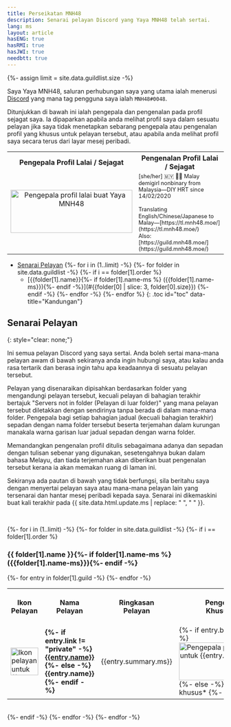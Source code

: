 ```yaml
---
title: Perseikatan MNH48
description: Senarai pelayan Discord yang Yaya MNH48 telah sertai.
lang: ms
layout: article
hasENG: true
hasRMI: true
hasJWI: true
needbtt: true
---
```



{%- assign limit = site.data.guildlist.size -%}
<style>
.guildtable {
  line-height:1.2em;
}
.guildtable a {
  font-weight: normal;
}
.guildtable td:first-child img {
  height: 64px;
  width: 64px;
}
.guildtable td:nth-child(2) a {
  font-weight: bold;
}
.guildtable td:nth-child(4) img {
  width: 250px;
  height: 88px;
}
.guildtable td:nth-child(5) {
  font-size: 0.8em;
  text-align: left;
}
.defaultimage {
  height: 100px;
  display: inline-block;
  overflow: hidden;
  vertical-align: middle;
  border-bottom-style: none;
  margin-bottom: 6px;
}
.toc ul[data-title]::before {
  content: attr(data-title);
  display: block;
  font-weight: bold;
  padding: 4px;
  font-size: 1.2em;
}

{%- for i in (1..limit) -%}
  {%- for folder in site.data.guildlist -%}
    {%- if i == folder[1].order %}
#{{folder[0] | slice: 3, folder[0].size}}-table {
  border: 2px solid #{{folder[1].color}};
}
    {%- endif -%}
  {%- endfor -%}
{%- endfor %}
</style>


Saya Yaya MNH48, saluran perhubungan saya yang utama ialah menerusi [Discord](https://discord.com/users/341115067934310411) yang mana tag pengguna saya ialah `MNH48#0048`.

Ditunjukkan di bawah ini ialah pengepala dan pengenalan pada profil sejagat saya. Ia dipaparkan apabila anda melihat profil saya dalam sesuatu pelayan jika saya tidak menetapkan sebarang pengepala atau pengenalan profil yang khusus untuk pelayan tersebut, atau apabila anda melihat profil saya secara terus dari layar mesej peribadi.

<table>
  <tr>
    <th style="text-align: center;">Pengepala Profil Lalai / Sejagat</th>
    <th style="text-align: center;">Pengenalan Profil Lalai / Sejagat</th>
  </tr>
  <tr>
    <td style="text-align: center;">
      <div class="defaultimage">
        <img src="https://img.mnh48.moe/discord/server-banner/default.gif" alt="Pengepala profil lalai buat Yaya MNH48" style="width: 283px; height: 100px; position: relative; top: 50%; transform: translateY(-50%);">
      </div>
    </td>
    <td style="text-align: left; line-height: 1.2em; font-size: 0.8em;" markdown="span">
      [she/her] 🇲🇾 🏳️‍⚧️ Malay demigirl nonbinary from Malaysia—DIY HRT since 14/02/2020<br/>
      <br/>
      Translating English/Chinese/Japanese to Malay—[https://tl.mnh48.moe/](https://tl.mnh48.moe/)<br/>Also: [https://guild.mnh48.moe/](https://guild.mnh48.moe/)
    </td>
  </tr>
</table>


- [Senarai Pelayan](#senarai-pelayan)
{%- for i in (1..limit) -%}
  {%- for folder in site.data.guildlist -%}
    {%- if i == folder[1].order %}
  - [{{folder[1].name}}{%- if folder[1].name-ms %} ({{folder[1].name-ms}}){%- endif -%}](#{{folder[0] | slice: 3, folder[0].size}})
    {%- endif -%}
  {%- endfor -%}
{%- endfor %}
{: .toc id="toc" data-title="Kandungan"}


## Senarai Pelayan
{: style="clear: none;"}

Ini semua pelayan Discord yang saya sertai. Anda boleh sertai mana-mana pelayan awam di bawah sekiranya anda ingin hubungi saya, atau kalau anda rasa tertarik dan berasa ingin tahu apa keadaannya di sesuatu pelayan tersebut.

Pelayan yang disenaraikan dipisahkan berdasarkan folder yang mengandungi pelayan tersebut, kecuali pelayan di bahagian terakhir bertajuk "Servers not in folder (Pelayan di luar folder)" yang mana pelayan tersebut diletakkan dengan sendirinya tanpa berada di dalam mana-mana folder. Pengepala bagi setiap bahagian jadual (kecuali bahagian terakhir) sepadan dengan nama folder tersebut beserta terjemahan dalam kurungan manakala warna garisan luar jadual sepadan dengan warna folder.

Memandangkan pengenalan profil ditulis sebagaimana adanya dan sepadan dengan tulisan sebenar yang digunakan, sesetengahnya bukan dalam bahasa Melayu, dan tiada terjemahan akan diberikan buat pengenalan tersebut kerana ia akan memakan ruang di laman ini.

Sekiranya ada pautan di bawah yang tidak berfungsi, sila beritahu saya dengan menyertai pelayan saya atau mana-mana pelayan lain yang tersenarai dan hantar mesej peribadi kepada saya. Senarai ini dikemaskini buat kali terakhir pada {{ site.data.html.update.ms | replace: " ", "&nbsp;" }}.


&nbsp;


{%- for i in (1..limit) -%}
  {%- for folder in site.data.guildlist -%}
    {%- if i == folder[1].order %}
<h3 id="{{folder[0] | slice: 3, folder[0].size}}">{{ folder[1].name }}{%- if folder[1].name-ms %}<br/>({{folder[1].name-ms}}){%- endif -%}</h3>
<table id="{{folder[0] | slice: 3, folder[0].size}}-table" class="guildtable">
  <tr>
    <th>Ikon<br/>Pelayan</th>
    <th>Nama<br/>Pelayan</th>
    <th>Ringkasan<br/>Pelayan</th>
    <th>Pengepala Profil<br/>Khusus Pelayan</th>
    <th>Pengenalan Profil<br/>Khusus Pelayan</th>
  </tr>
  {%- for entry in folder[1].guild -%}
  <tr>
    <td><img src="https://img.mnh48.moe/discord/server-icon/{{entry.icon}}" loading="lazy" alt="Ikon pelayan untuk {{entry.name}}"></td>
    <td><strong>
    {%- if entry.link != "private" -%}
    <a href="{{entry.link}}">{{entry.name}}</a>
    {%- else -%}
    {{entry.name}}
    {%- endif -%}
    </strong></td>
    <td markdown="span">{{entry.summary.ms}}</td>
    <td markdown="span">
    {%- if entry.banner != "none" -%}
    <img src="https://img.mnh48.moe/discord/server-banner/{{entry.banner}}" loading="lazy" alt="Pengepala profil yang khusus untuk {{entry.name}}">
    {%- else -%}
    *Tiada pengepala khusus*
    {%- endif -%}
    </td>
    <td markdown="span">
    {%- if entry.introduction != "none" -%}
    {{entry.introduction}}
    {%- else -%}
    *Tiada profil khusus*
    {%- endif -%}
    </td>
  </tr>
  {%- endfor -%}
</table>
<br/>
    {%- endif -%}
  {%- endfor -%}
{%- endfor -%}
